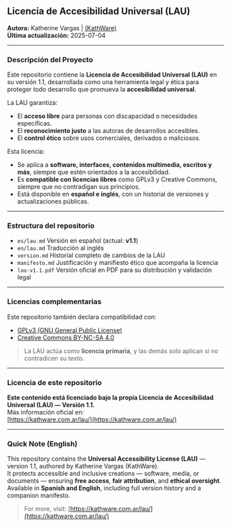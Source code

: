 ## **Licencia de Accesibilidad Universal (LAU)**

**Autora:** Katherine Vargas | [(KathWare)](https://kathware.com.ar)  
**Última actualización:** 2025-07-04  

---

### **Descripción del Proyecto**

Este repositorio contiene la **Licencia de Accesibilidad Universal (LAU)** en su versión 1.1, desarrollada como una herramienta legal y ética para proteger todo desarrollo que promueva la **accesibilidad universal**.

La LAU garantiza:

- El **acceso libre** para personas con discapacidad o necesidades específicas.
- El **reconocimiento justo** a las autoras de desarrollos accesibles.
- El **control ético** sobre usos comerciales, derivados o maliciosos.

Esta licencia:

- Se aplica a **software, interfaces, contenidos multimedia, escritos y más**, siempre que estén orientados a la accesibilidad.
- Es **compatible con licencias libres** como GPLv3 y Creative Commons, siempre que no contradigan sus principios.
- Está disponible en **español e inglés**, con un historial de versiones y actualizaciones públicas.

---

### Estructura del repositorio

- `es/lau.md` Versión en español (actual: **v1.1**)  
- `en/lau.md` Traducción al inglés  
- `version.md` Historial completo de cambios de la LAU  
- `manifesto.md` Justificación y manifiesto ético que acompaña la licencia  
- `lau-v1.1.pdf` Versión oficial en PDF para su distribución y validación legal  

---

### Licencias complementarias

Este repositorio también declara compatibilidad con:

- [GPLv3 (GNU General Public License)](https://www.gnu.org/licenses/gpl-3.0.html)
- [Creative Commons BY-NC-SA 4.0](https://creativecommons.org/licenses/by-nc-sa/4.0/)

> La LAU actúa como **licencia primaria**, y las demás solo aplican si no contradicen su texto.

---

### Licencia de este repositorio

**Este contenido está licenciado bajo la propia Licencia de Accesibilidad Universal (LAU) — Versión 1.1.**  
Más información oficial en:  
[https://kathware.com.ar/lau/](https://kathware.com.ar/lau/)

---

### Quick Note (English)

This repository contains the **Universal Accessibility License (LAU)** — version 1.1, authored by Katherine Vargas (KathWare).  
It protects accessible and inclusive creations — software, media, or documents — ensuring **free access**, **fair attribution**, and **ethical oversight**.  
Available in **Spanish and English**, including full version history and a companion manifesto.

> For more, visit: [https://kathware.com.ar/lau/](https://kathware.com.ar/lau/)
